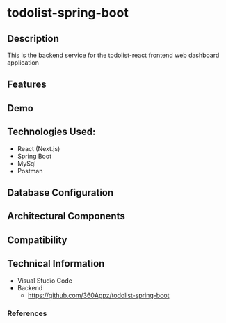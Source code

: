 # todolist-spring-boot


## Description
This is the backend service for the todolist-react frontend web dashboard application

## Features 

## Demo



## Technologies Used:
* React (Next.js)
* Spring Boot
* MySql
* Postman

## Database Configuration

## Architectural Components



## Compatibility



## Technical Information
* Visual Studio Code
* Backend
  *   https://github.com/360Appz/todolist-spring-boot


### References
